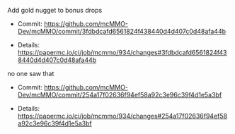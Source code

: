 Add gold nugget to bonus drops

* Commit: https://github.com/mcMMO-Dev/mcMMO/commit/3fdbdcafd6561824f438440d4d407c0d48afa44b

* Details: https://papermc.io/ci/job/mcmmo/934/changes#3fdbdcafd6561824f438440d4d407c0d48afa44b

no one saw that

* Commit: https://github.com/mcMMO-Dev/mcMMO/commit/254a17f02636f94ef58a92c3e96c39f4d1e5a3bf

* Details: https://papermc.io/ci/job/mcmmo/934/changes#254a17f02636f94ef58a92c3e96c39f4d1e5a3bf